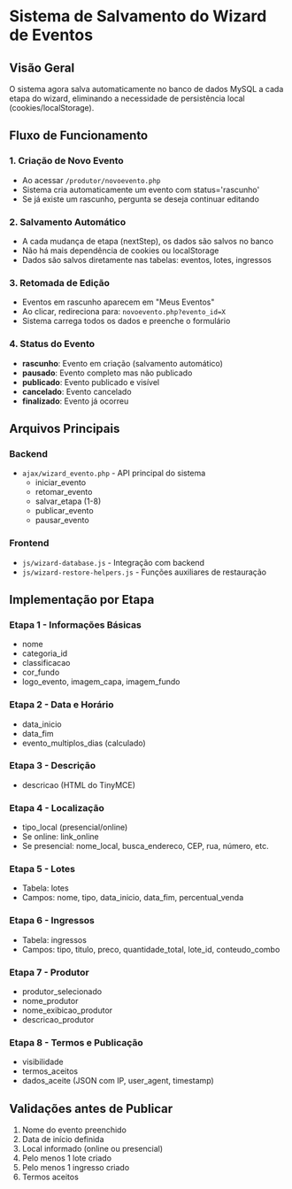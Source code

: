 # Sistema de Salvamento do Wizard de Eventos

## Visão Geral
O sistema agora salva automaticamente no banco de dados MySQL a cada etapa do wizard, eliminando a necessidade de persistência local (cookies/localStorage).

## Fluxo de Funcionamento

### 1. Criação de Novo Evento
- Ao acessar `/produtor/novoevento.php`
- Sistema cria automaticamente um evento com status='rascunho'
- Se já existe um rascunho, pergunta se deseja continuar editando

### 2. Salvamento Automático
- A cada mudança de etapa (nextStep), os dados são salvos no banco
- Não há mais dependência de cookies ou localStorage
- Dados são salvos diretamente nas tabelas: eventos, lotes, ingressos

### 3. Retomada de Edição
- Eventos em rascunho aparecem em "Meus Eventos" 
- Ao clicar, redireciona para: `novoevento.php?evento_id=X`
- Sistema carrega todos os dados e preenche o formulário

### 4. Status do Evento
- **rascunho**: Evento em criação (salvamento automático)
- **pausado**: Evento completo mas não publicado
- **publicado**: Evento publicado e visível
- **cancelado**: Evento cancelado
- **finalizado**: Evento já ocorreu

## Arquivos Principais

### Backend
- `ajax/wizard_evento.php` - API principal do sistema
  - iniciar_evento
  - retomar_evento
  - salvar_etapa (1-8)
  - publicar_evento
  - pausar_evento

### Frontend
- `js/wizard-database.js` - Integração com backend
- `js/wizard-restore-helpers.js` - Funções auxiliares de restauração

## Implementação por Etapa

### Etapa 1 - Informações Básicas
- nome
- categoria_id
- classificacao
- cor_fundo
- logo_evento, imagem_capa, imagem_fundo

### Etapa 2 - Data e Horário
- data_inicio
- data_fim
- evento_multiplos_dias (calculado)

### Etapa 3 - Descrição
- descricao (HTML do TinyMCE)

### Etapa 4 - Localização
- tipo_local (presencial/online)
- Se online: link_online
- Se presencial: nome_local, busca_endereco, CEP, rua, número, etc.

### Etapa 5 - Lotes
- Tabela: lotes
- Campos: nome, tipo, data_inicio, data_fim, percentual_venda

### Etapa 6 - Ingressos
- Tabela: ingressos
- Campos: tipo, titulo, preco, quantidade_total, lote_id, conteudo_combo

### Etapa 7 - Produtor
- produtor_selecionado
- nome_produtor
- nome_exibicao_produtor
- descricao_produtor

### Etapa 8 - Termos e Publicação
- visibilidade
- termos_aceitos
- dados_aceite (JSON com IP, user_agent, timestamp)

## Validações antes de Publicar
1. Nome do evento preenchido
2. Data de início definida
3. Local informado (online ou presencial)
4. Pelo menos 1 lote criado
5. Pelo menos 1 ingresso criado
6. Termos aceitos
